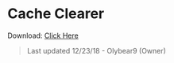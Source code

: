 # Cache Clearer
Download: [Click Here](https://olybear9.github.io/batch-scripts/projects/Cache%20Clear/Cache%20Clearer.bat)
> Last updated 12/23/18 - Olybear9 (Owner)
